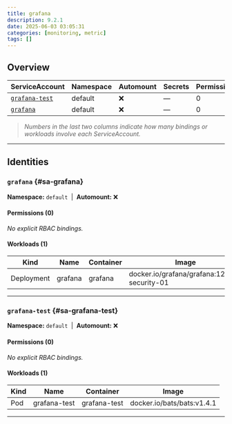 ```yaml
---
title: grafana
description: 9.2.1
date: 2025-06-03 03:05:31
categories: [monitoring, metric]
tags: []
---
```


## Overview

|ServiceAccount|Namespace|Automount|Secrets|Permissions|Workloads|
|---|---|---|---|---|---|
|[`grafana-test`](#sa-grafana-test)|default|❌|—|0|1|
|[`grafana`](#sa-grafana)|default|❌|—|0|1|


> *Numbers in the last two columns indicate how many bindings or workloads involve each ServiceAccount.*

---

## Identities

### `grafana` {#sa-grafana}
**Namespace:** `default` &nbsp;|&nbsp; **Automount:** ❌

#### Permissions (0)
_No explicit RBAC bindings._

#### Workloads (1)
|Kind|Name|Container|Image|
|---|---|---|---|
|Deployment|grafana|grafana|docker.io/grafana/grafana:12.0.0-security-01|

---

### `grafana-test` {#sa-grafana-test}
**Namespace:** `default` &nbsp;|&nbsp; **Automount:** ❌

#### Permissions (0)
_No explicit RBAC bindings._

#### Workloads (1)
|Kind|Name|Container|Image|
|---|---|---|---|
|Pod|grafana-test|grafana-test|docker.io/bats/bats:v1.4.1|

---

